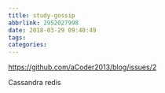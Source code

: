 ```yaml
---
title: study-gossip
abbrlink: 2952027998
date: 2018-03-29 09:40:49
tags:
categories:
---
```

https://github.com/aCoder2013/blog/issues/2


Cassandra
redis